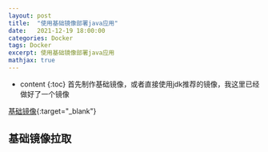 ```yaml
---
layout: post
title:  "使用基础镜像部署java应用"
date:   2021-12-19 18:00:00
categories: Docker
tags: Docker
excerpt: 使用基础镜像部署java应用
mathjax: true
---
```

* content
{:toc}
首先制作基础镜像，或者直接使用jdk推荐的镜像，我这里已经做好了一个镜像

[基础镜像](https://zhangqinglei1.github.io/docker/2021/12/19/docker%E5%9F%BA%E7%A1%80java%E9%95%9C%E5%83%8F%E5%88%B6%E4%BD%9C/){:target="_blank"}

## 基础镜像拉取

